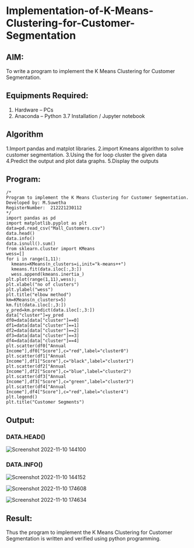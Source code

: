 # Implementation-of-K-Means-Clustering-for-Customer-Segmentation

## AIM:
To write a program to implement the K Means Clustering for Customer Segmentation.

## Equipments Required:
1. Hardware – PCs
2. Anaconda – Python 3.7 Installation / Jupyter notebook

## Algorithm
1.Import pandas and matplot libraries.
2.import Kmeans algorithm to solve customer segmentation.
3.Using the for loop cluster the given data
4.Predict the output and plot data graphs.
5.Display the outputs

## Program:
```
/*
Program to implement the K Means Clustering for Customer Segmentation.
Developed by: M.Suwetha
RegisterNumber:  212221230112
*/
import pandas as pd
import matplotlib.pyplot as plt
data=pd.read_csv("Mall_Customers.csv")
data.head()
data.info()
data.isnull().sum()
from sklearn.cluster import KMeans
wess=[]
for i in range(1,11):
  kmeans=KMeans(n_clusters=i,init="k-means++")
  kmeans.fit(data.iloc[:,3:])
  wess.append(kmeans.inertia_)
plt.plot(range(1,11),wess);
plt.xlabel("no of clusters")
plt.ylabel("wess")
plt.title("elbow method")
km=KMeans(n_clusters=5)
km.fit(data.iloc[:,3:])
y_pred=km.predict(data.iloc[:,3:])
data["cluster"]=y_pred
df0=data[data["cluster"]==0]
df1=data[data["cluster"]==1]
df2=data[data["cluster"]==2]
df3=data[data["cluster"]==3]
df4=data[data["cluster"]==4]
plt.scatter(df0["Annual Income"],df0["Score"],c="red",label="cluster0")
plt.scatter(df1["Annual Income"],df1["Score"],c="black",label="cluster1")
plt.scatter(df2["Annual Income"],df2["Score"],c="blue",label="cluster2")
plt.scatter(df3["Annual Income"],df3["Score"],c="green",label="cluster3")
plt.scatter(df4["Annual Income"],df4["Score"],c="red",label="cluster4")
plt.legend()
plt.title("Customer Segments")
```

## Output:
### DATA.HEAD()
![Screenshot 2022-11-10 144100](https://user-images.githubusercontent.com/94165336/201089862-429f9d37-57f8-45a4-acda-d734cab8fb41.png)
### DATA.INFO()
![Screenshot 2022-11-10 144152](https://user-images.githubusercontent.com/94165336/201090024-7c5e5cbc-19d8-4d6c-b246-9b703434de42.png)

![Screenshot 2022-11-10 174608](https://user-images.githubusercontent.com/94165336/201090062-8186b513-bfc9-45b9-a9f3-b23b13ae78ef.png)

![Screenshot 2022-11-10 174634](https://user-images.githubusercontent.com/94165336/201090087-7a698819-55b6-4d88-a8fe-44bbd5402ab3.png)

## Result:
Thus the program to implement the K Means Clustering for Customer Segmentation is written and verified using python programming.
